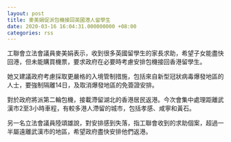 ```yaml
---
layout: post
title: 麥美娟促派包機接回英國港人留學生
date: 2020-03-16 16:04:31.000000000 +08:00
categories: rss
---
```


工聯會立法會議員麥美娟表示，收到很多英國留學生的家長求助，希望子女能盡快回港，但未能購買機票，要求政府在必要時考慮安排包機接回香港留學生。

她又建議政府考慮採取更嚴格的入境管制措施，包括來自新型冠狀病毒爆發地區的人士，要強制隔離14日，及取消爆發地區的免簽證安排。 

對於政府將派第二輪包機，接載滯留湖北的香港居民返港。今次會集中處理距離武漢市2至3小時車程，有較多港人滯留的城市，包括孝感、咸寧和黃石。

另一名立法會議員陸頌雄說，對安排感到失落，指工聯會收到的求助個案，超過一半屬遠離武漢市的地區，希望政府盡快安排他們返港。
